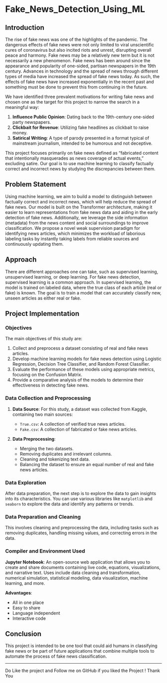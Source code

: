 # Fake_News_Detection_Using_ML


## Introduction

The rise of fake news was one of the highlights of the pandemic. The dangerous effects of fake news were not only limited to viral unscientific cures of coronavirus but also incited riots and unrest, disrupting overall peace and harmony. Fake news may be a relatively new term but it is not necessarily a new phenomenon. Fake news has been around since the appearance and popularity of one-sided, partisan newspapers in the 19th century. Advances in technology and the spread of news through different types of media have increased the spread of fake news today. As such, the effects of fake news have increased exponentially in the recent past and something must be done to prevent this from continuing in the future.

We have identified three prevalent motivations for writing fake news and chosen one as the target for this project to narrow the search in a meaningful way:

1. **Influence Public Opinion**: Dating back to the 19th-century one-sided party newspapers.
2. **Clickbait for Revenue**: Utilizing fake headlines as clickbait to raise money.
3. **Satirical Writing**: A type of parody presented in a format typical of mainstream journalism, intended to be humorous and not deceptive.

This project focuses primarily on fake news defined as “fabricated content that intentionally masquerades as news coverage of actual events,” excluding satire. Our goal is to use machine learning to classify factually correct and incorrect news by studying the discrepancies between them.

## Problem Statement

Using machine learning, we aim to build a model to distinguish between factually correct and incorrect news, which will help reduce the spread of fake news. Our model is built on the Transformer architecture, making it easier to learn representations from fake news data and aiding in the early detection of fake news. Additionally, we leverage the side information (metadata) from the news content and social surroundings to improve classification. We propose a novel weak supervision paradigm for identifying news articles, which minimizes the workload of laborious labeling tasks by instantly taking labels from reliable sources and continuously updating them.

## Approach

There are different approaches one can take, such as supervised learning, unsupervised learning, or deep learning. For fake news detection, supervised learning is a common approach. In supervised learning, the model is trained on labeled data, where the true class of each article (real or fake) is known. The goal is to train a model that can accurately classify new, unseen articles as either real or fake.

## Project Implementation

### Objectives

The main objectives of this study are:
1. Collect and preprocess a dataset consisting of real and fake news articles.
2. Develop machine learning models for fake news detection using Logistic Regression, Decision Tree Classifier, and Random Forest Classifier.
3. Evaluate the performance of these models using appropriate metrics, focusing on the Confusion Matrix.
4. Provide a comparative analysis of the models to determine their effectiveness in detecting fake news.

### Data Collection and Preprocessing

1. **Data Source**: For this study, a dataset was collected from Kaggle, containing two main sources:
   - `True.csv`: A collection of verified true news articles.
   - `Fake.csv`: A collection of fabricated or fake news articles.

2. **Data Preprocessing**: 
   - Merging the two datasets.
   - Removing duplicates and irrelevant columns.
   - Cleaning and tokenizing text data.
   - Balancing the dataset to ensure an equal number of real and fake news articles.

### Data Exploration

After data preparation, the next step is to explore the data to gain insights into its characteristics. You can use various libraries like `matplotlib` and `seaborn` to explore the data and identify any patterns or trends.

### Data Preparation and Cleaning

This involves cleaning and preprocessing the data, including tasks such as removing duplicates, handling missing values, and correcting errors in the data.

### Compiler and Environment Used

**Jupyter Notebook**: An open-source web application that allows you to create and share documents containing live code, equations, visualizations, and narrative text. Uses include data cleaning and transformation, numerical simulation, statistical modeling, data visualization, machine learning, and more.

**Advantages**:
- All in one place
- Easy to share
- Language independent
- Interactive code

## Conclusion

This project is intended to be one tool that could aid humans in classifying fake news or be part of future applications that combine multiple tools to automate the process of fake news classification.

---
Do Like the project and Follow me on GitHub if you liked the Project !
Thank You 

